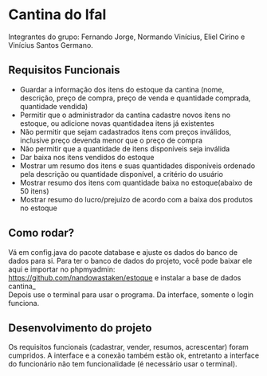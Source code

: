 # Cantina do Ifal

Integrantes do grupo: Fernando Jorge, Normando Vinícius, Eliel Cirino e Vinícius Santos Germano. 

## Requisitos Funcionais

<ul>
  <li>Guardar a informação dos itens do estoque da cantina (nome, descrição, preço de compra, preço de venda e
quantidade comprada, quantidade vendida)</li>
  <li>Permitir que o administrador da cantina cadastre novos itens no estoque, ou adicione novas quantidadea itens já
existentes</li>
  <li>Não permitir que sejam cadastrados itens com preços inválidos, inclusive preço devenda menor que o preço de
compra</li>
  <li>Não permitir que a quantidade de itens disponíveis seja inválida</li>
  <li>Dar baixa nos itens vendidos do estoque</li>
  <li>Mostrar um resumo dos itens e suas quantidades disponíveis ordenado pela descrição ou quantidade disponível, a
critério do usuário</li>
  <li>Mostrar resumo dos itens com quantidade baixa no estoque(abaixo de 50 itens)</li>
  <li>Mostrar resumo do lucro/prejuízo de acordo com a baixa dos produtos no estoque</li>
</ul>

## Como rodar?
Vá em config.java do pacote database e ajuste os dados do banco de dados para si. Para ter o banco de dados do projeto, você pode baixar ele aqui e importar no phpmyadmin: https://github.com/nandowastaken/estoque e instalar a base de dados cantina_<br>
Depois use o terminal para usar o programa. Da interface, somente o login funciona. 

## Desenvolvimento do projeto
Os requisitos funcionais (cadastrar, vender, resumos, acrescentar) foram cumpridos. A interface e a conexão também estão ok, entretanto a interface do funcionário não tem funcionalidade (é necessário usar o terminal). 
